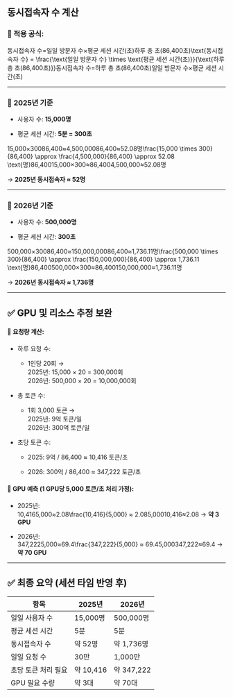 ## 동시접속자 수 계산

### 🔸 적용 공식:

동시접속자 수=일일 방문자 수×평균 세션 시간(초)하루 총 초(86,400초)\text{동시접속자 수} = \frac{\text{일일 방문자 수} \times \text{평균 세션 시간(초)}}{\text{하루 총 초(86,400초)}}동시접속자 수=하루 총 초(86,400초)일일 방문자 수×평균 세션 시간(초)​

---

### 📌 **2025년 기준**

- 사용자 수: **15,000명**
    
- 평균 세션 시간: **5분 = 300초**
    

15,000×30086,400≈4,500,00086,400≈52.08명\frac{15,000 \times 300}{86,400} \approx \frac{4,500,000}{86,400} \approx 52.08 \text{명}86,40015,000×300​≈86,4004,500,000​≈52.08명

→ **2025년 동시접속자 ≈ 52명**

---

### 📌 **2026년 기준**

- 사용자 수: **500,000명**
    
- 평균 세션 시간: **300초**
    

500,000×30086,400≈150,000,00086,400≈1,736.11명\frac{500,000 \times 300}{86,400} \approx \frac{150,000,000}{86,400} \approx 1,736.11 \text{명}86,400500,000×300​≈86,400150,000,000​≈1,736.11명

→ **2026년 동시접속자 ≈ 1,736명**

---

## ✅ GPU 및 리소스 추정 보완

#### 🔹 요청량 계산:

- 하루 요청 수:
    
    - 1인당 20회 →  
        2025년: 15,000 × 20 = 300,000회  
        2026년: 500,000 × 20 = 10,000,000회
        
- 총 토큰 수:
    
    - 1회 3,000 토큰 →  
        2025년: 9억 토큰/일  
        2026년: 300억 토큰/일
        
- 초당 토큰 수:
    
    - 2025: 9억 / 86,400 ≈ 10,416 토큰/초
        
    - 2026: 300억 / 86,400 ≈ 347,222 토큰/초
        

#### 🔹 GPU 예측 (1 GPU당 5,000 토큰/초 처리 가정):

- 2025년:  
    10,4165,000≈2.08\frac{10,416}{5,000} ≈ 2.085,00010,416​≈2.08 → **약 3 GPU**
    
- 2026년:  
    347,2225,000≈69.4\frac{347,222}{5,000} ≈ 69.45,000347,222​≈69.4 → **약 70 GPU**
    

---

## ✅ 최종 요약 (세션 타임 반영 후)

|항목|2025년|2026년|
|---|---|---|
|일일 사용자 수|15,000명|500,000명|
|평균 세션 시간|5분|5분|
|동시접속자 수|약 52명|약 1,736명|
|일일 요청 수|30만|1,000만|
|초당 토큰 처리 필요|약 10,416|약 347,222|
|GPU 필요 수량|약 3대|약 70대|